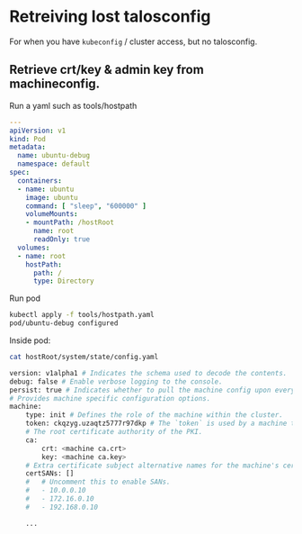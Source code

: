 # Retreiving lost talosconfig

For when you have `kubeconfig` / cluster access, but no talosconfig.

## Retrieve crt/key & admin key from machineconfig.

Run a yaml such as tools/hostpath

```yaml title="tools/hostpath.yaml" linenums="1"
---
apiVersion: v1
kind: Pod
metadata:
  name: ubuntu-debug
  namespace: default
spec:
  containers:
  - name: ubuntu
    image: ubuntu
    command: [ "sleep", "600000" ]
    volumeMounts:
    - mountPath: /hostRoot
      name: root
      readOnly: true
  volumes:
  - name: root
    hostPath:
      path: /
      type: Directory
```

Run pod
```bash
kubectl apply -f tools/hostpath.yaml
pod/ubuntu-debug configured
```

Inside pod:

```bash hl_lines="12 13"
cat hostRoot/system/state/config.yaml

version: v1alpha1 # Indicates the schema used to decode the contents.
debug: false # Enable verbose logging to the console.
persist: true # Indicates whether to pull the machine config upon every boot.
# Provides machine specific configuration options.
machine:
    type: init # Defines the role of the machine within the cluster.
    token: ckqzyg.uzaqtz5777r97dkp # The `token` is used by a machine to join the PKI of the cluster.
    # The root certificate authority of the PKI.
    ca:
        crt: <machine ca.crt>
        key: <machine ca.key>
    # Extra certificate subject alternative names for the machine's certificate.
    certSANs: []
    #   # Uncomment this to enable SANs.
    #   - 10.0.0.10
    #   - 172.16.0.10
    #   - 192.168.0.10

    ...
```
